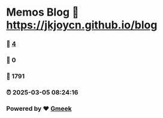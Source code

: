 # Memos Blog :link: https://jkjoycn.github.io/blog 
### :page_facing_up: [4](https://jkjoycn.github.io/blog/tag.html) 
### :speech_balloon: 0 
### :hibiscus: 1791 
### :alarm_clock: 2025-03-05 08:24:16 
### Powered by :heart: [Gmeek](https://github.com/Meekdai/Gmeek)
